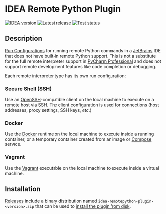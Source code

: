# IDEA Remote Python Plugin

[![IDEA version][1]][7]
[![Latest release][2]][3]
[![Test status][4]][5]

## Description

<!-- This content is used by the Gradle IntelliJ Plugin. --> 
<!-- Plugin description -->

[Run Configurations][6] for running remote Python commands in a [JetBrains][7]
IDE that does not have built-in remote Python support. This is not a substitute 
for the full remote interpreter support in [PyCharm Professional][11] and does
not support remote development features like code completion or debugging.

Each remote interpreter type has its own run configuration:

### Secure Shell (SSH)

Use an [OpenSSH][8]-compatible client on the local machine to execute on a 
remote host via SSH. The client configuration is used for connections (host
addresses, proxy settings, SSH keys, *etc*.)

### Docker

Use the [Docker][9] runtime on the local machine to execute inside a running
container, or a temporary container created from an image or [Compose][13]
service.

### Vagrant

Use the [Vagrant][10] executable on the local machine to execute inside a 
virtual machine.



[6]: https://www.jetbrains.com/help/idea/run-debug-configuration.html
[7]: https://www.jetbrains.com
[8]: https://www.openssh.com
[9]: https://docker.com
[10]: https://vagrantup.com
[11]: https://www.jetbrains.com/pycharm
[13]: https://docs.docker.com/compose

<!-- Plugin description end -->

## Installation

[Releases][3] include a binary distribution named `idea-remotepython-plugin-<version>.zip` 
that can be used to [install the plugin from disk][12].


[1]: https://img.shields.io/static/v1?label=IDEA&message=2022.1%2B&color=informational
[2]: https://img.shields.io/github/v/release/mdklatt/idea-remotepython-plugin?sort=semver
[3]: https://github.com/mdklatt/idea-remotepython-plugin/releases
[4]: https://github.com/mdklatt/idea-remotepython-plugin/actions/workflows/test.yml/badge.svg
[5]: https://github.com/mdklatt/idea-remotepython-plugin/actions/workflows/test.yml
[12]: https://www.jetbrains.com/help/idea/managing-plugins.html#install_plugin_from_disk
